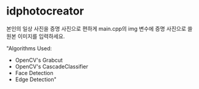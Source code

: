 # idphotocreator
본인의 일상 사진을 증명 사진으로 편하게
main.cpp의 img 변수에 증명 사진으로 쓸 원본 이미지를 입력하세요.

"Algorithms Used: 
- OpenCV's Grabcut
- OpenCV's CascadeClassifier
- Face Detection
- Edge Detection"

